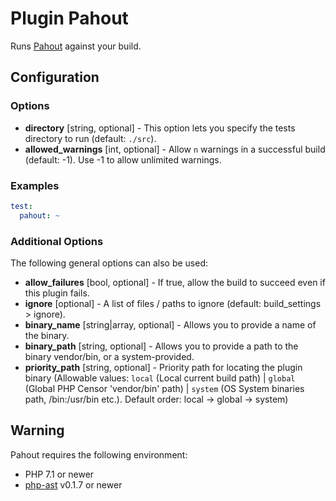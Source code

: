 Plugin Pahout
===========

Runs [Pahout](https://github.com/wata727/pahout/) against your build.

Configuration
-------------

### Options

* **directory** [string, optional] - This option lets you specify the tests directory to run (default: `./src`).
* **allowed_warnings** [int, optional] - Allow `n` warnings in a successful build (default: -1). 
  Use -1 to allow unlimited warnings.
  
### Examples

```yaml
test:
  pahout: ~
```

### Additional Options

The following general options can also be used: 

* **allow_failures** [bool, optional] - If true, allow the build to succeed even if this plugin fails.
* **ignore** [optional] - A list of files / paths to ignore (default: build_settings > ignore).
* **binary_name** [string|array, optional] - Allows you to provide a name of the binary.
* **binary_path** [string, optional] - Allows you to provide a path to the binary vendor/bin, or a system-provided.
* **priority_path** [string, optional] - Priority path for locating the plugin binary (Allowable values: 
  `local` (Local current build path) | 
  `global` (Global PHP Censor 'vendor/bin' path) |
  `system` (OS System binaries path, /bin:/usr/bin etc.). 
  Default order: local -> global -> system)

Warning
-------

Pahout requires the following environment:

- PHP 7.1 or newer
- [php-ast](https://github.com/nikic/php-ast) v0.1.7 or newer
